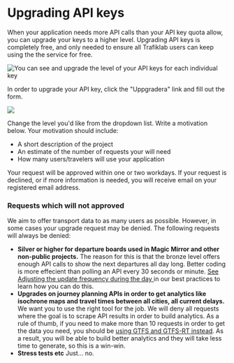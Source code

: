 # Upgrading API keys

When your application needs more API calls than your API key quota allow, you can upgrade your keys to a higher level.
Upgrading API keys is completely free, and only needed to ensure all Trafiklab users can keep using the the service for
free.

![You can see and upgrade the level of your API keys for each individual key](../../.gitbook/assets/image%20%288%29.png)

In order to upgrade your API key, click the "Uppgradera" link and fill out the form.

![](../../.gitbook/assets/image%20%283%29.png)

Change the level you'd like from the dropdown list. Write a motivation below. Your motivation should include:

* A short description of the project
* An estimate of the number of requests your will need
* How many users/travelers will use your application

Your request will be approved within one or two workdays. If your request is declined, or if more information is needed,
you will receive email on your registered email address.

### Requests which will not approved

We aim to offer transport data to as many users as possible. However, in some cases your upgrade request may be denied.
The following requests will always be denied:

* **Silver or higher for departure boards used in Magic Mirror and other non-public projects.** The reason for this is
  that the bronze level offers enough API calls to show the next departures all day long. Better coding is more
  effecient than polling an API every 30 seconds or
  minute. [See Adjusting the update frequency during the day ](../../using-trafiklab-data/best-practices/limiting-requests.md#adjusting-the-update-frequency-during-the-day)
  in our best practices to learn how you can do this.
* **Upgrades on journey planning APIs in order to get analytics like isochrone maps and travel times between all cities,
  all current delays.** We want you to use the right tool for the job. We will deny all requests where the goal is to
  scrape API results in order to build analytics. As a rule of thumb, if you need to make more than 10 requests in order
  to get the data you need, you should
  be [using GTFS and GTFS-RT instead](../../public-transport-data/our-data-and-apis/gtfs/). As a result, you will be
  able to build better analytics and they will take less time to generate, so this is a win-win.
* **Stress tests etc** Just... no.

